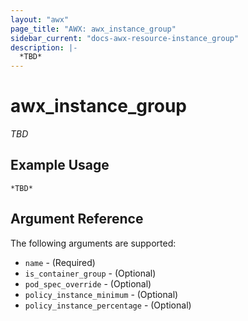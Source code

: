 ```yaml
---
layout: "awx"
page_title: "AWX: awx_instance_group"
sidebar_current: "docs-awx-resource-instance_group"
description: |-
  *TBD*
---
```


# awx_instance_group

*TBD*

## Example Usage

```hcl
*TBD*
```

## Argument Reference

The following arguments are supported:

* `name` - (Required) 
* `is_container_group` - (Optional) 
* `pod_spec_override` - (Optional) 
* `policy_instance_minimum` - (Optional) 
* `policy_instance_percentage` - (Optional) 

